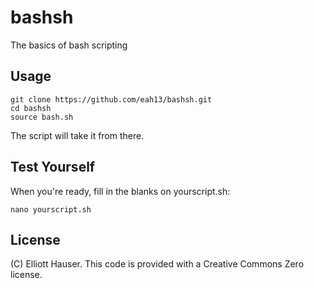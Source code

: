 bashsh
======

The basics of bash scripting

## Usage
```
git clone https://github.com/eah13/bashsh.git
cd bashsh
source bash.sh
```
The script will take it from there.

## Test Yourself
When you're ready, fill in the blanks on yourscript.sh:
```
nano yourscript.sh
```

## License
(C) Elliott Hauser.  This code is provided with a Creative Commons Zero license.  
